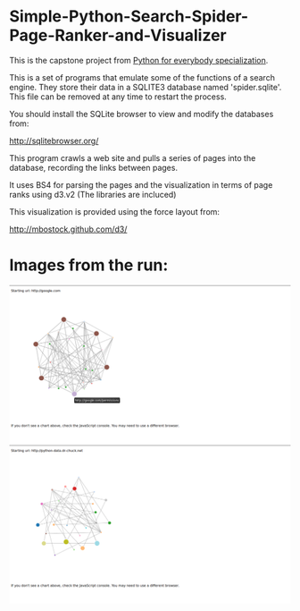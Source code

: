 # Simple-Python-Search-Spider-Page-Ranker-and-Visualizer

This is the capstone project from [Python for everybody specialization](www.py4e.com).

This is a set of programs that emulate some of the functions of a 
search engine.  They store their data in a SQLITE3 database named
'spider.sqlite'.  This file can be removed at any time to restart the
process.   

You should install the SQLite browser to view and modify 
the databases from:

http://sqlitebrowser.org/

This program crawls a web site and pulls a series of pages into the
database, recording the links between pages.

It uses BS4 for parsing the pages and the visualization in terms of page ranks using d3.v2 (The libraries are incluced)

This visualization is provided using the force layout from:

http://mbostock.github.com/d3/

# Images from the run:
![alt text](https://github.com/zeyadahmed10/Simple-Python-Search-Spider-Page-Ranker-and-Visualizer/blob/main/google.png)
![alt text](https://github.com/zeyadahmed10/Simple-Python-Search-Spider-Page-Ranker-and-Visualizer/blob/main/python-data.png)

